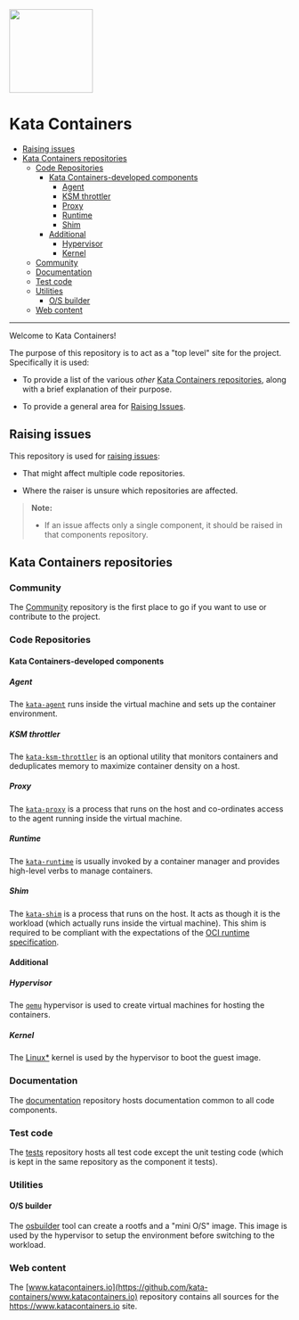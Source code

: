 <img src="https://www.openstack.org/assets/kata/kata-vertical-on-white.png" width="150">

# Kata Containers

* [Raising issues](#raising-issues)
* [Kata Containers repositories](#kata-containers-repositories)
    * [Code Repositories](#code-repositories)
        * [Kata Containers-developed components](#kata-containers-developed-components)
            * [Agent](#agent)
            * [KSM throttler](#ksm-throttler)
            * [Proxy](#proxy)
            * [Runtime](#runtime)
            * [Shim](#shim)
        * [Additional](#additional)
            * [Hypervisor](#hypervisor)
            * [Kernel](#kernel)
    * [Community](#community)
    * [Documentation](#documentation)
    * [Test code](#test-code)
    * [Utilities](#utilities)
        * [O/S builder](#o/s-builder)
    * [Web content](#web-content)

---

Welcome to Kata Containers!

The purpose of this repository is to act as a "top level" site for the project. Specifically it is used:

- To provide a list of the various *other* [Kata Containers repositories](#kata-containers-repositories),
  along with a brief explanation of their purpose.

- To provide a general area for [Raising Issues](#raising-issues).

## Raising issues

This repository is used for [raising
issues](https://github.com/kata-containers/kata-containers/issues/new):

- That might affect multiple code repositories.

- Where the raiser is unsure which repositories are affected.

> **Note:**
> 
> - If an issue affects only a single component, it should be raised in that
>   components repository.

## Kata Containers repositories

### Community

The [Community](https://github.com/kata-containers/community) repository is
the first place to go if you want to use or contribute to the project.

### Code Repositories

#### Kata Containers-developed components

##### Agent

The [`kata-agent`](https://github.com/kata-containers/agent) runs inside the
virtual machine and sets up the container environment.

##### KSM throttler

The [`kata-ksm-throttler`](https://github.com/kata-containers/ksm-throttler)
is an optional utility that monitors containers and deduplicates memory to
maximize container density on a host.

##### Proxy

The [`kata-proxy`](https://github.com/kata-containers/proxy) is a process that
runs on the host and co-ordinates access to the agent running inside the
virtual machine.

##### Runtime

The [`kata-runtime`](https://github.com/kata-containers/runtime) is usually
invoked by a container manager and provides high-level verbs to manage
containers.

##### Shim

The [`kata-shim`](https://github.com/kata-containers/shim) is a process that
runs on the host. It acts as though it is the workload (which actually runs
inside the virtual machine). This shim is required to be compliant with the
expectations of the [OCI runtime
specification](https://github.com/opencontainers/runtime-spec).

#### Additional

##### Hypervisor

The [`qemu`](https://github.com/kata-containers/qemu) hypervisor is used to
create virtual machines for hosting the containers.

##### Kernel

The [Linux\*](https://github.com/kata-containers/linux) kernel is used by the hypervisor to boot the guest image.

### Documentation

The [documentation](https://github.com/kata-containers/documentation)
repository hosts documentation common to all code components.

### Test code

The [tests](https://github.com/kata-containers/tests) repository hosts all
test code except the unit testing code (which is kept in the same repository
as the component it tests).

### Utilities

#### O/S builder

The [osbuilder](https://github.com/kata-containers/osbuilder) tool can create
a rootfs and a "mini O/S" image. This image is used by the hypervisor to setup
the environment before switching to the workload.

### Web content

The
[www.katacontainers.io](https://github.com/kata-containers/www.katacontainers.io)
repository contains all sources for the https://www.katacontainers.io site.
